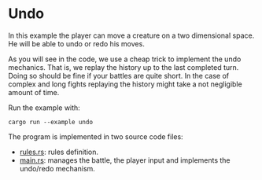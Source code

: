 # Undo

In this example the player can move a creature on a two dimensional space. He will be able to undo or redo his moves.

As you will see in the code, we use a cheap trick to implement the undo mechanics. That is, we replay the history up to the last completed turn.\
Doing so should be fine if your battles are quite short. In the case of complex and long fights replaying the history might take a not negligible amount of time. 

Run the example with:
```
cargo run --example undo
```

The program is implemented in two source code files:
- [rules.rs](rules.rs): rules definition.
- [main.rs](main.rs): manages the battle, the player input and implements the undo/redo mechanism.
